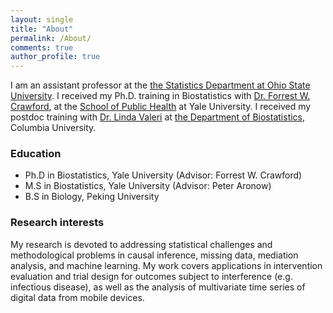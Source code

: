 ```yaml
---
layout: single
title: "About"
permalink: /About/
comments: true
author_profile: true
---
```


I am an assistant professor at the <a href="https://stat.osu.edu/">the Statistics Department at Ohio State University</a>. I received my Ph.D. training in Biostatistics with <a href="http://www.crawfordlab.io/">Dr. Forrest W. Crawford</a>, at the <a href="https://publichealth.yale.edu/biostat/"> School of Public Health</a> at Yale University. I received my postdoc training with <a href="https://www.lindavaleri.com/">Dr. Linda Valeri</a> at <a href="https://www.publichealth.columbia.edu/academics/departments/biostatistics">the Department of Biostatistics</a>, Columbia University.

### Education
- Ph.D in Biostatistics, Yale University (Advisor: Forrest W. Crawford)
- M.S in Biostatistics, Yale University (Advisor: Peter Aronow)
- B.S in Biology, Peking University

### Research interests
My research is devoted to addressing statistical challenges and methodological problems in causal inference, missing data, mediation analysis, and machine learning. My work covers applications in intervention evaluation and trial design for outcomes subject to interference (e.g. infectious disease), as well as the analysis of multivariate time series of digital data from mobile devices.
